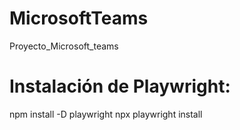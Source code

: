 # MicrosoftTeams
Proyecto_Microsoft_teams

# Instalación de Playwright:
npm install -D playwright
npx playwright install

